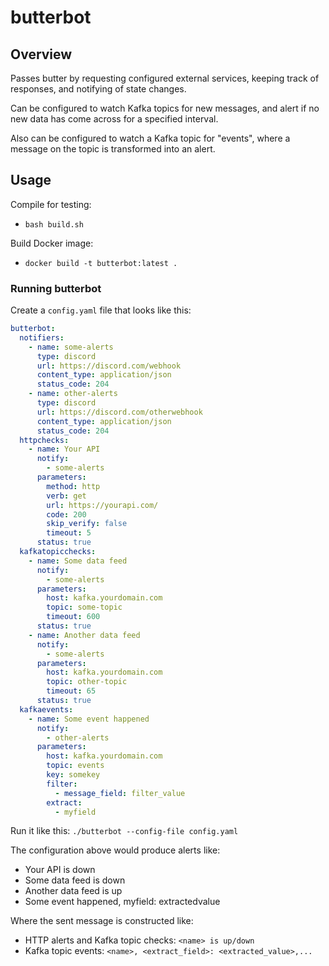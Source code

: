 # butterbot

## Overview

Passes butter by requesting configured external services, keeping track of responses, 
and notifying of state changes.

Can be configured to watch Kafka topics for new messages, 
and alert if no new data has come across for a specified interval.

Also can be configured to watch a Kafka topic for "events",
where a message on the topic is transformed into an alert.

## Usage

Compile for testing:

* `bash build.sh`

Build Docker image:

* `docker build -t butterbot:latest .`

### Running butterbot

Create a `config.yaml` file that looks like this:

```yaml
butterbot:
  notifiers:
    - name: some-alerts
      type: discord
      url: https://discord.com/webhook
      content_type: application/json
      status_code: 204
    - name: other-alerts
      type: discord
      url: https://discord.com/otherwebhook
      content_type: application/json
      status_code: 204
  httpchecks:
    - name: Your API
      notify: 
        - some-alerts
      parameters:
        method: http
        verb: get
        url: https://yourapi.com/
        code: 200
        skip_verify: false
        timeout: 5
      status: true
  kafkatopicchecks:
    - name: Some data feed
      notify: 
        - some-alerts
      parameters:
        host: kafka.yourdomain.com
        topic: some-topic
        timeout: 600
      status: true
    - name: Another data feed
      notify: 
        - some-alerts
      parameters:
        host: kafka.yourdomain.com
        topic: other-topic
        timeout: 65
      status: true
  kafkaevents:
    - name: Some event happened
      notify: 
        - other-alerts
      parameters:
        host: kafka.yourdomain.com
        topic: events
        key: somekey
        filter:
          - message_field: filter_value
        extract:
          - myfield
```

Run it like this: `./butterbot --config-file config.yaml`

The configuration above would produce alerts like:

* Your API is down
* Some data feed is down
* Another data feed is up
* Some event happened, myfield: extractedvalue

Where the sent message is constructed like: 

* HTTP alerts and Kafka topic checks: `<name> is up/down`
* Kafka topic events: `<name>, <extract_field>: <extracted_value>,...`
